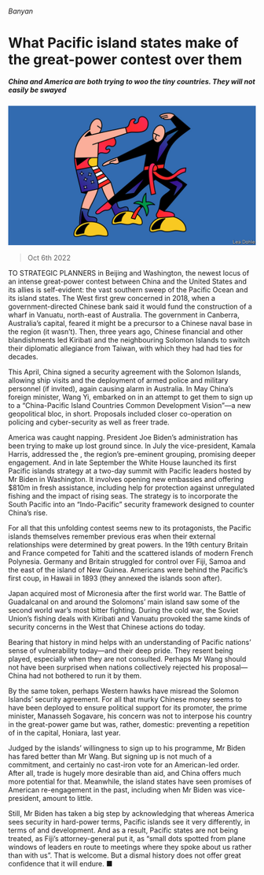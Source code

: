 ###### Banyan

# What Pacific island states make of the great-power contest over them 

##### China and America are both trying to woo the tiny countries. They will not easily be swayed 

![image](images/20221008_ASD002.jpg) 

> Oct 6th 2022 

TO STRATEGIC PLANNERS in Beijing and Washington, the newest locus of an intense great-power contest between China and the United States and its allies is self-evident: the vast southern sweep of the Pacific Ocean and its island states. The West first grew concerned in 2018, when a government-directed Chinese bank said it would fund the construction of a wharf in Vanuatu, north-east of Australia. The government in Canberra, Australia’s capital, feared it might be a precursor to a Chinese naval base in the region (it wasn’t). Then, three years ago, Chinese financial and other blandishments led Kiribati and the neighbouring Solomon Islands to switch their diplomatic allegiance from Taiwan, with which they had had ties for decades.

This April, China signed a security agreement with the Solomon Islands, allowing ship visits and the deployment of armed police and military personnel (if invited), again causing alarm in Australia. In May China’s foreign minister, Wang Yi, embarked on  in an attempt to get them to sign up to a “China-Pacific Island Countries Common Development Vision”—a new geopolitical bloc, in short. Proposals included closer co-operation on policing and cyber-security as well as freer trade.

America was caught napping. President Joe Biden’s administration has been trying to make up lost ground since. In July the vice-president, Kamala Harris, addressed the , the region’s pre-eminent grouping, promising deeper engagement. And in late September the White House launched its first Pacific islands strategy at a two-day summit with Pacific leaders hosted by Mr Biden in Washington. It involves opening new embassies and offering $810m in fresh assistance, including help for protection against unregulated fishing and the impact of rising seas. The strategy is to incorporate the South Pacific into an “Indo-Pacific” security framework designed to counter China’s rise.

For all that this unfolding contest seems new to its protagonists, the Pacific islands themselves remember previous eras when their external relationships were determined by great powers. In the 19th century Britain and France competed for Tahiti and the scattered islands of modern French Polynesia. Germany and Britain struggled for control over Fiji, Samoa and the east of the island of New Guinea. Americans were behind the Pacific’s first coup, in Hawaii in 1893 (they annexed the islands soon after). 

Japan acquired most of Micronesia after the first world war. The Battle of Guadalcanal on and around the Solomons’ main island saw some of the second world war’s most bitter fighting. During the cold war, the Soviet Union’s fishing deals with Kiribati and Vanuatu provoked the same kinds of security concerns in the West that Chinese actions do today.

Bearing that history in mind helps with an understanding of Pacific nations’ sense of vulnerability today—and their deep pride. They resent being played, especially when they are not consulted. Perhaps Mr Wang should not have been surprised when nations collectively rejected his proposal—China had not bothered to run it by them. 

By the same token, perhaps Western hawks have misread the Solomon Islands’ security agreement. For all that murky Chinese money seems to have been deployed to ensure political support for its promoter, the prime minister, Manasseh Sogavare, his concern was not to interpose his country in the great-power game but was, rather, domestic: preventing a repetition of  in the capital, Honiara, last year.

Judged by the islands’ willingness to sign up to his programme, Mr Biden has fared better than Mr Wang. But signing up is not much of a commitment, and certainly no cast-iron vote for an American-led order. After all, trade is hugely more desirable than aid, and China offers much more potential for that. Meanwhile, the island states have seen promises of American re-engagement in the past, including when Mr Biden was vice-president, amount to little.

Still, Mr Biden has taken a big step by acknowledging that whereas America sees security in hard-power terms, Pacific islands see it very differently, in terms of  and development. And as a result, Pacific states are not being treated, as Fiji’s attorney-general put it, as “small dots spotted from plane windows of leaders en route to meetings where they spoke about us rather than with us”. That is welcome. But a dismal history does not offer great confidence that it will endure. ■





